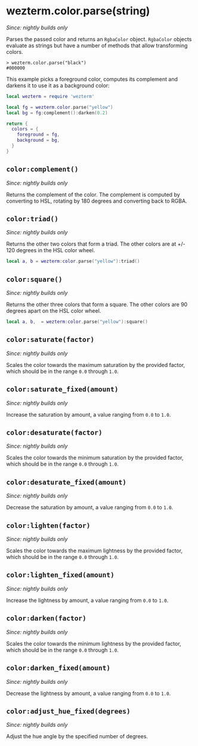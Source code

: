 # wezterm.color.parse(string)

*Since: nightly builds only*

Parses the passed color and returns an `RgbaColor` object.
`RgbaColor` objects evaluate as strings but have a number of methods
that allow transforming colors.

```
> wezterm.color.parse("black")
#000000
```

This example picks a foreground color, computes its complement
and darkens it to use it as a background color:

```lua
local wezterm = require 'wezterm'

local fg = wezterm.color.parse("yellow")
local bg = fg:complement():darken(0.2)

return {
  colors = {
    foreground = fg,
    background = bg,
  }
}
```

## `color:complement()`

*Since: nightly builds only*

Returns the complement of the color. The complement is computed
by converting to HSL, rotating by 180 degrees and converting back
to RGBA.

## `color:triad()`

*Since: nightly builds only*

Returns the other two colors that form a triad. The other colors
are at +/- 120 degrees in the HSL color wheel.

```lua
local a, b = wezterm:color.parse("yellow"):triad()
```

## `color:square()`

*Since: nightly builds only*

Returns the other three colors that form a square. The other colors
are 90 degrees apart on the HSL color wheel.

```lua
local a, b,  = wezterm:color.parse("yellow"):square()
```

## `color:saturate(factor)`

*Since: nightly builds only*

Scales the color towards the maximum saturation by the provided factor, which
should be in the range `0.0` through `1.0`.

## `color:saturate_fixed(amount)`

*Since: nightly builds only*

Increase the saturation by amount, a value ranging from `0.0` to `1.0`.

## `color:desaturate(factor)`

*Since: nightly builds only*

Scales the color towards the minimum saturation by the provided factor, which
should be in the range `0.0` through `1.0`.

## `color:desaturate_fixed(amount)`

*Since: nightly builds only*

Decrease the saturation by amount, a value ranging from `0.0` to `1.0`.

## `color:lighten(factor)`

*Since: nightly builds only*

Scales the color towards the maximum lightness by the provided factor, which
should be in the range `0.0` through `1.0`.

## `color:lighten_fixed(amount)`

*Since: nightly builds only*

Increase the lightness by amount, a value ranging from `0.0` to `1.0`.

## `color:darken(factor)`

*Since: nightly builds only*

Scales the color towards the minimum lightness by the provided factor, which
should be in the range `0.0` through `1.0`.

## `color:darken_fixed(amount)`

*Since: nightly builds only*

Decrease the lightness by amount, a value ranging from `0.0` to `1.0`.

## `color:adjust_hue_fixed(degrees)`

*Since: nightly builds only*

Adjust the hue angle by the specified number of degrees.

